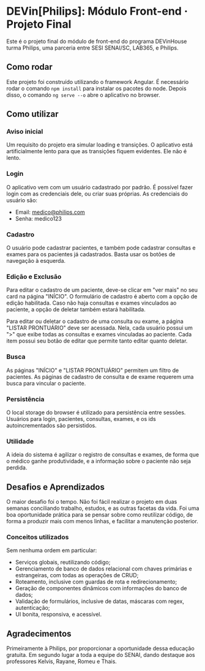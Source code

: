 # DEVin[Philips]: Módulo Front-end · Projeto Final
Este é o projeto final do módulo de front-end do programa DEVinHouse turma Philips, uma parceria entre SESI SENAI/SC, LAB365, e Philips.

## Como rodar
Este projeto foi construído utilizando o framework Angular. É necessário rodar o comando `npm install` para instalar os pacotes do node. Depois disso, o comando `ng serve --o` abre o aplicativo no browser.

## Como utilizar

### Aviso inicial
Um requisito do projeto era simular loading e transições. O aplicativo está artificialmente lento para que as transições fiquem evidentes. Ele não é lento.

### Login
O aplicativo vem com um usuário cadastrado por padrão. É possível fazer login com as credenciais dele, ou criar suas próprias. As credenciais do usuário são:
- Email: medico@philips.com
- Senha: medico123

### Cadastro
O usuário pode cadastrar pacientes, e também pode cadastrar consultas e exames para os pacientes já cadastrados. Basta usar os botões de navegação à esquerda.

### Edição e Exclusão
Para editar o cadastro de um paciente, deve-se clicar em "ver mais" no seu card na página "INÍCIO". O formulário de cadastro é aberto com a opção de edição habilitada. Caso não haja consultas e exames vinculados ao paciente, a opção de deletar também estará habilitada.

Para editar ou deletar o cadastro de uma consulta ou exame, a página "LISTAR PRONTUÁRIO" deve ser acessada. Nela, cada usuário possui um ">" que exibe todas as consultas e exames vinculadas ao paciente. Cada item possui seu botão de editar que permite tanto editar quanto deletar.

### Busca
As páginas "INÍCIO" e "LISTAR PRONTUÁRIO" permitem um filtro de pacientes. As páginas de cadastro de consulta e de exame requerem uma busca para vincular o paciente.

### Persistência
O local storage do browser é utilizado para persistência entre sessões. Usuários para login, pacientes, consultas, exames, e os ids autoincrementados são persistidos.

### Utilidade
A ideia do sistema é agilizar o registro de consultas e exames, de forma que o médico ganhe produtividade, e a informação sobre o paciente não seja perdida.

## Desafios e Aprendizados
O maior desafio foi o tempo. Não foi fácil realizar o projeto em duas semanas conciliando trabalho, estudos, e as outras facetas da vida. Foi uma boa oportunidade prática para se pensar sobre como reutilizar código, de forma a produzir mais com menos linhas, e facilitar a manutenção posterior.

### Conceitos utilizados
Sem nenhuma ordem em particular:
- Serviços globais, reutilizando código;
- Gerenciamento de banco de dados relacional com chaves primárias e estrangeiras, com todas as operações de CRUD;
- Roteamento, inclusive com guardas de rota e redirecionamento;
- Geração de componentes dinâmicos com informações do banco de dados;
- Validação de formulários, inclusive de datas, máscaras com regex, autenticação;
- UI bonita, responsiva, e acessível.

## Agradecimentos
Primeiramente à Philips, por proporcionar a oportunidade dessa educação gratuita. Em segundo lugar a toda a equipe do SENAI, dando destaque aos professores Kelvis, Rayane, Romeu e Thais.
